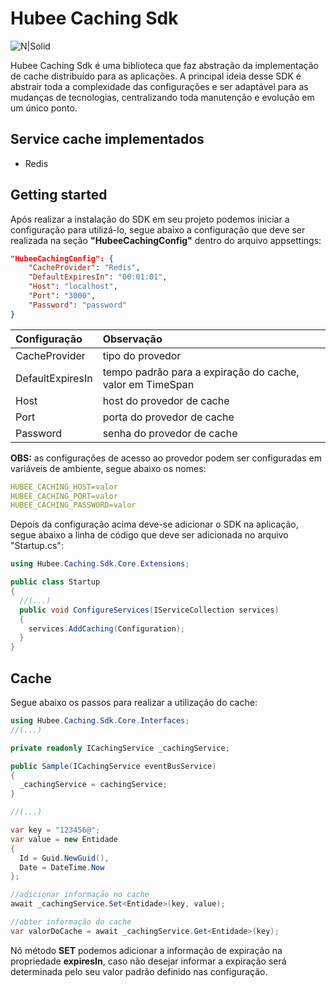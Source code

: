 # Hubee Caching Sdk

![N|Solid](https://media-exp1.licdn.com/dms/image/C4E0BAQHOp41isf2byw/company-logo_200_200/0?e=1611792000&v=beta&t=R627Tkw1cwQgb-LjNTJh_4auJWQsQieuU4wHoyLfIDA)

Hubee Caching Sdk é uma biblioteca que faz abstração da implementação de cache distribuído para as aplicações. A principal ideia desse SDK é abstrair toda a complexidade das configurações e ser adaptável para as mudanças de tecnologias, centralizando toda manutenção e evolução em um único ponto.

## Service cache implementados

- Redis

## Getting started

Após realizar a instalação do SDK em seu projeto podemos iniciar a configuração para utilizá-lo, segue abaixo a configuração que deve ser realizada na seção **"HubeeCachingConfig"** dentro do arquivo appsettings:

```json
"HubeeCachingConfig": {
    "CacheProvider": "Redis",
    "DefaultExpiresIn": "00:01:01",
    "Host": "localhost",
    "Port": "3000",
    "Password": "password"
}
```

| Configuração | Observação |
|:----|:----------|
| CacheProvider | tipo do provedor |
| DefaultExpiresIn | tempo padrão para a expiração do cache, valor em TimeSpan |
| Host | host do provedor de cache |
| Port | porta do provedor de cache |
| Password | senha do provedor de cache |

**OBS:** as configurações de acesso ao provedor podem ser configuradas em variáveis de ambiente, segue abaixo os nomes:

```yml
HUBEE_CACHING_HOST=valor
HUBEE_CACHING_PORT=valor
HUBEE_CACHING_PASSWORD=valor
```

Depois da configuração acima deve-se adicionar o SDK na aplicação,
segue abaixo a linha de código que deve ser adicionada no arquivo "Startup.cs":

```csharp
using Hubee.Caching.Sdk.Core.Extensions;

public class Startup
{
  //(...)
  public void ConfigureServices(IServiceCollection services)
  {
    services.AddCaching(Configuration);
  }
}
```

## Cache

Segue abaixo os passos para realizar a utilização do cache:

```csharp
using Hubee.Caching.Sdk.Core.Interfaces;
//(...)

private readonly ICachingService _cachingService;

public Sample(ICachingService eventBusService)
{
  _cachingService = cachingService;
}

//(...)

var key = "123456@";
var value = new Entidade
{
  Id = Guid.NewGuid(),
  Date = DateTime.Now
};

//adicionar informação no cache
await _cachingService.Set<Entidade>(key, value);

//obter informação do cache
var valorDoCache = await _cachingService.Get<Entidade>(key);

```

Nó método **SET** podemos adicionar a informação de expiração na propriedade **expiresIn**, caso não desejar informar a expiração será determinada pelo seu valor padrão definido nas configuração.
